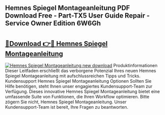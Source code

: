 ## Hemnes Spiegel Montageanleitung PDF Download Free - Part-TX5 User Guide Repair - Service Owner Edition 6W6Gh

# <h2><a href="http://df6batt.blite.top/?on=Hemnes+Spiegel+Montageanleitung">🔗Download 👉🔴 Hemnes Spiegel Montageanleitung</a></h2>

[![Hemnes Spiegel Montageanleitung new download](https://i.imgur.com/lujVjoI.png)](http://df6batt.blite.top/?on=Hemnes+Spiegel+Montageanleitung)
Produktinformationen Dieser Leitfaden erschließt das verborgene Potenzial Ihres neuen Hemnes Spiegel Montageanleitung mit aufschlussreichen Tipps und Tricks. Kundensupport Hemnes Spiegel Montageanleitung Optionen Sollten Sie Hilfe benötigen, steht Ihnen unser engagiertes Kundensupport-Team zur Verfügung. Dieses innovative Hemnes Spiegel Montageanleitung bietet eine umfassende Suite von Funktionen, die Ihren Workflow optimieren. Bitte zögern Sie nicht, Hemnes Spiegel Montageanleitung. Unser Kundensupport-Team ist bereit, Ihre Fragen zu beantworten.
